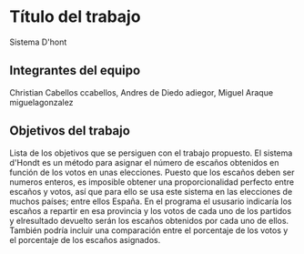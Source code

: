 # Título del trabajo
Sistema D'hont
## Integrantes del equipo
Christian Cabellos ccabellos, Andres de Diedo adiegor, Miguel Araque  miguelagonzalez
## Objetivos del trabajo

Lista de los objetivos que se persiguen con el trabajo propuesto.
El sistema d'Hondt es un método para asignar el número de escaños obtenidos en función de los votos en unas elecciones. Puesto que los escaños deben ser numeros enteros, es imposible obtener una proporcionalidad perfecto entre escaños y votos, así que para ello se usa este sistema en las elecciones de muchos países; entre ellos España.
En el programa el ususario indicaría los escaños a repartir en esa provincia y los votos de cada uno de los partidos y elresultado devuelto serán los escaños obtenidos por cada uno de ellos.
También podría incluir una comparación entre el porcentaje de los votos y el porcentaje de los escaños asignados.
